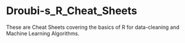 # Droubi-s_R_Cheat_Sheets
These are Cheat Sheets covering the basics of R for data-cleaning and Machine Learning Algorithms.
